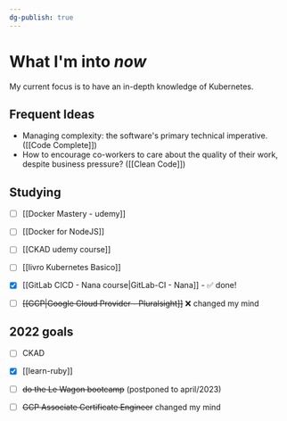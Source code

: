 ```yaml
---
dg-publish: true
---
```

# What I'm into *now*

My current focus is to have an in-depth knowledge of Kubernetes.


## Frequent Ideas

- Managing complexity: the software's primary technical imperative. ([[Code Complete]])
- How to encourage co-workers to care about the quality of their work, despite business pressure? ([[Clean Code]])


## Studying

- [ ] [[Docker Mastery - udemy]]
- [ ] [[Docker for NodeJS]]
- [ ] [[CKAD udemy course]]
- [ ] [[livro Kubernetes Basico]]
- [x] [[GitLab CICD - Nana course|GitLab-CI - Nana]] - ✅ done!
- [ ] ~~[[GCP|Google Cloud Provider - Pluralsight]]~~ ❌ changed my mind


## 2022 goals

- [ ] CKAD
- [x] [[learn-ruby]]
- [ ] ~~do the Le Wagon bootcamp~~ (postponed to april/2023)
- [ ] ~~GCP Associate Certificate Engineer~~ changed my mind

